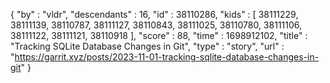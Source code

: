 {
  "by" : "vldr",
  "descendants" : 16,
  "id" : 38110286,
  "kids" : [ 38111229, 38111139, 38110787, 38111127, 38110843, 38111025, 38110780, 38111106, 38111122, 38111121, 38110918 ],
  "score" : 88,
  "time" : 1698912102,
  "title" : "Tracking SQLite Database Changes in Git",
  "type" : "story",
  "url" : "https://garrit.xyz/posts/2023-11-01-tracking-sqlite-database-changes-in-git"
}

